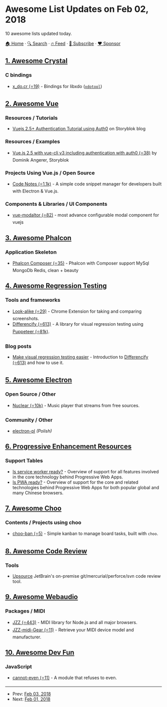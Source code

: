 # Awesome List Updates on Feb 02, 2018

10 awesome lists updated today.

[🏠 Home](/README.md) · [🔍 Search](https://www.trackawesomelist.com/search/) · [🔥 Feed](https://www.trackawesomelist.com/rss.xml) · [📮 Subscribe](https://trackawesomelist.us17.list-manage.com/subscribe?u=d2f0117aa829c83a63ec63c2f&id=36a103854c) · [❤️  Sponsor](https://github.com/sponsors/theowenyoung)



## [1. Awesome Crystal](/content/veelenga/awesome-crystal/README.md)

### C bindings

*   [x\_do.cr (⭐19)](https://github.com/woodruffw/x_do.cr) - Bindings for libxdo ([`xdotool`](https://github.com/jordansissel/xdotool))

## [2. Awesome Vue](/content/vuejs/awesome-vue/README.md)

### Resources / Tutorials

*   [Vuejs 2.5+ Authentication Tutorial using Auth0](https://www.storyblok.com/tp/how-to-auth0-vuejs-authentication) on Storyblok blog

### Resources / Examples

*   [Vue.js 2.5 with vue-cli v3 including authentication with auth0 (⭐38)](https://github.com/DominikAngerer/auth0-vue) by Dominik Angerer, Storyblok

### Projects Using Vue.js / Open Source

*   [Code Notes (⭐1.1k)](https://github.com/lauthieb/code-notes) - A simple code snippet manager for developers built with Electron & Vue.js.

### Components & Libraries / UI Components

*   [vue-modaltor (⭐82)](https://github.com/davodaslanifakor/modaltor) - most advance configurable modal component for vuejs

## [3. Awesome Phalcon](/content/phalcon/awesome-phalcon/README.md)

### Application Skeleton

*   [Phalcon Composer (⭐35)](https://github.com/xxtime/phalcon) - Phalcon with Composer support MySql MongoDb Redis, clean + beauty

## [4. Awesome Regression Testing](/content/mojoaxel/awesome-regression-testing/README.md)

### Tools and frameworks

*   [Look-alike (⭐29)](https://github.com/kdzwinel/Look-alike) - Chrome Extension for taking and comparing screenshots.
*   [Differencify (⭐613)](https://github.com/NimaSoroush/differencify) - A library for visual regression testing using [Puppeteer (⭐81k)](https://github.com/GoogleChrome/puppeteer).

### Blog posts

*   [Make visual regression testing easier](https://medium.com/@nima.soroush.h/make-visual-regression-testing-easier-4a3dc7073737) - Introduction to [Differencify (⭐613)](https://github.com/NimaSoroush/differencify) and how to use it.

## [5. Awesome Electron](/content/sindresorhus/awesome-electron/README.md)

### Open Source / Other

*   [Nuclear (⭐10k)](https://github.com/nukeop/nuclear) - Music player that streams from free sources.

### Community / Other

*   [electron-pl](https://electronpl.github.io) *(Polish)*

## [6. Progressive Enhancement Resources](/content/jbmoelker/progressive-enhancement-resources/README.md)

### Support Tables

*   [Is service worker ready?](https://jakearchibald.github.io/isserviceworkerready/) - Overview of support for all features involved in the core technology behind Progressive Web Apps.
*   [Is PWA ready?](https://ispwaready.toxicjohann.com/) - Overview of support for the core and related technologies behind Progressive Web Apps for both popular global and many Chinese browsers.

## [7. Awesome Choo](/content/choojs/awesome-choo/README.md)

### Contents / Projects using choo

*   [choo-ban (⭐5)](https://github.com/luizbaldi/choo-ban) - Simple kanban to manage board tasks, built with `choo`.

## [8. Awesome Code Review](/content/joho/awesome-code-review/README.md)

### Tools

*   [Upsource](https://www.jetbrains.com/upsource/) JetBrain's on-premise git/mercurial/perforce/svn code review tool.

## [9. Awesome Webaudio](/content/notthetup/awesome-webaudio/README.md)

### Packages / MIDI

*   [JZZ (⭐443)](https://github.com/jazz-soft/JZZ) - MIDI library for Node.js and all major browsers.
*   [JZZ-midi-Gear (⭐11)](https://github.com/jazz-soft/JZZ-midi-Gear) - Retrieve your MIDI device model and manufacturer.

## [10. Awesome Dev Fun](/content/mislavcimpersak/awesome-dev-fun/README.md)

### JavaScript

*   [cannot-even (⭐11)](https://github.com/blakek/cannot-even) - A module that refuses to even.

---

- Prev: [Feb 03, 2018](/content/2018/02/03/README.md)
- Next: [Feb 01, 2018](/content/2018/02/01/README.md)
